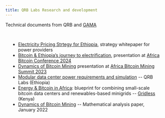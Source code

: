 ```yaml
---
title: QRB Labs Research and development
---
```


Technical documents from QRB and [GAMA](http://gama.africa)

<div style="padding: 16px"> 
 <ul>
   <li><a href="Electricity Pricing Strategy for Ethiopia.pdf">Electricity Pricing Strtegy for Ethiopia</a>, strategy whitepaper for power providers</a></li>
  <li><a href="QRB @ ABC Mining in Ethiopia.pdf">Bitcoin &amp; Ethiopia’s journey to electrification</a>, presentation at <a href="https://afrobitcoin.org/">Africa Bitcoin Conference 2024</a></li>
  <li><a href="Dynamics of Bitcoin Mining.pdf">Dynamics of Bitcoin Mining</a> presentation at <a href="https://africanbitcoinmining.com">Africa Bitcoin Mining Summit 2023</a></li>
  <li><a href="QRB power system requirements.pdf">Modular data center power requirements and simulation</a> -- QRB Labs (Ethiopia)</li>
  <li><a href="https://gridlesscompute.com/wp-content/uploads/2023/05/blueprint-energy-bitcoin-africa.pdf">Energy & Bitcoin in Africa</a>: blueprint for combining small-scale bitcoin data centers and renewables-based minigrids -- <a href="gridlesscompute.com">Gridless</a> (Kenya)</li>
  <li><a href="2201.06072.pdf">Dynamics of Bitcoin Mining</a> -- Mathematical analysis paper, January 2022</li>
 </ul>
</div>
